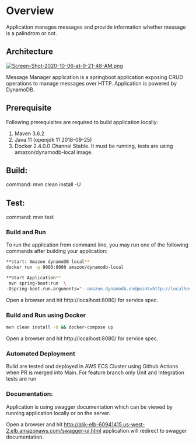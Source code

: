 Overview
===========================

Application manages messages and provide information whether message is a palindrom or not.

## Architecture
[![Screen-Shot-2020-10-06-at-9-21-48-AM.png](https://i.postimg.cc/wMB7xPmk/Screen-Shot-2020-10-06-at-9-21-48-AM.png)](https://postimg.cc/5YZxnspH)

Message Manager application is a springboot application exposing CRUD operations to manage messages over HTTP. Application is powered by DynamoDB.

## Prerequisite
Following prerequisites are required to build application locally:
1. Maven 3.6.2
2. Java 11 (openjdk 11 2018-09-25)
3. Docker 2.4.0.0 Channel Stable. It must be running, tests are using amazon/dynamodb-local image.

## Build:
command: mvn clean install -U

## Test:
command: mvn test

### Build and Run<a id="build-run"></a>

To run the application from command line, you may run one of the following commands after building your application:
```bash
**start: Amazon dynamoDB local**
docker run -p 8000:8000 amazon/dynamodb-local

**Start Application**
 mvn spring-boot:run  \
-Dspring-boot.run.arguments="--amazon.dynamodb.endpoint=http://localhost:8000" 
```

Open a browser and hit http://localhost:8080/ for service spec.

### Build and Run using Docker

```bash
mvn clean install -U && docker-compose up
```

Open a browser and hit http://localhost:8080/ for service spec.

### Automated Deployment
Build are tested and deployed in AWS ECS Cluster using Github Actions when PR is merged into Main.
For feature branch only Unit and Integration tests are run


### Documentation:

Application is using swagger documentation which can be viewed by running application locally or on the server.

Open a browser and hit http://qlik-elb-60941415.us-west-2.elb.amazonaws.com/swagger-ui.html application will redirect to swagger documentation.
